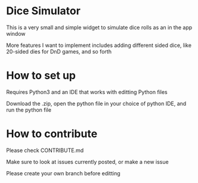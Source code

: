 # Dice Simulator 

This is a very small and simple widget to simulate dice rolls as an in the app window

More features I want to implement includes adding different sided dice, like 20-sided dies for DnD games, and so forth

# How to set up
Requires Python3 and an IDE that works with editting Python files

Download the .zip, open the python file in your choice of python IDE, and run the python file

# How to contribute
Please check CONTRIBUTE.md

Make sure to look at issues currently posted, or make a new issue

Please create your own branch before editting


